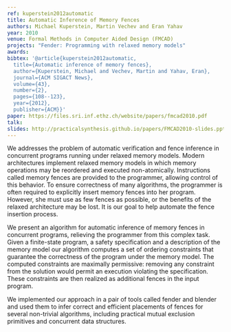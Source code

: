 ```yaml
---
ref: kuperstein2012automatic
title: Automatic Inference of Memory Fences 
authors: Michael Kuperstein, Martin Vechev and Eran Yahav      
year: 2010
venue: Formal Methods in Computer Aided Design (FMCAD)
projects: "Fender: Programming with relaxed memory models"
awards: 
bibtex: '@article{kuperstein2012automatic,
  title={Automatic inference of memory fences},
  author={Kuperstein, Michael and Vechev, Martin and Yahav, Eran},
  journal={ACM SIGACT News},
  volume={43},
  number={2},
  pages={108--123},
  year={2012},
  publisher={ACM}}'
paper: https://files.sri.inf.ethz.ch/website/papers/fmcad2010.pdf
talk: 
slides: http://practicalsynthesis.github.io/papers/FMCAD2010-slides.pptx
---
```


We addresses the problem of automatic verification and fence inference in concurrent programs running under relaxed memory models. Modern architectures implement relaxed memory models in which memory operations may be reordered and executed non-atomically. Instructions called memory fences are provided to the programmer, allowing control of this behavior. To ensure correctness of many algorithms, the programmer is often required to explicitly insert memory fences into her program. However, she must use as few fences as possible, or the benefits of the relaxed architecture may be lost. It is our goal to help automate the fence insertion process.

We present an algorithm for automatic inference of memory fences in concurrent programs, relieving the programmer from this complex task. Given a finite-state program, a safety specification and a description of the memory model our algorithm computes a set of ordering constraints that guarantee the correctness of the program under the memory model. The computed constraints are maximally permissive: removing any constraint from the solution would permit an execution violating the specification. These constraints are then realized as additional fences in the input program.

We implemented our approach in a pair of tools called fender and blender and used them to infer correct and efficient placements of fences for several non-trivial algorithms, including practical mutual exclusion primitives and concurrent data structures.
